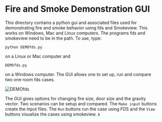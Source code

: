 # Fire and Smoke Demonstration GUI

This directory contains a python gui and associated files used for demonstrating fire and smoke behavior using fds and Smokeview.  This works on Windows, Mac and Linux computers.  The programs fds and smokeview need to be in the path.  To use, type:

```python DEMOfds.py```

on a Linux or Mac computer and

```DEMOfds.py```

on a Windows computer. The GUI allows one to set up, run and compare two one room fds cases.  

![DEMOfds](https://github.com/firemodels/smv/assets/12403014/9eb5173a-6be1-4b20-ae18-5c0e9083ea14)

The GUI gives options for changing fire size, door size and the gravity vector.  Two scenarios can be setup and compared. The `Make input` buttons create the input files.  The `Run` buttons run the case using FDS and the `View` buttons visualize the cases using smokeview.
s
